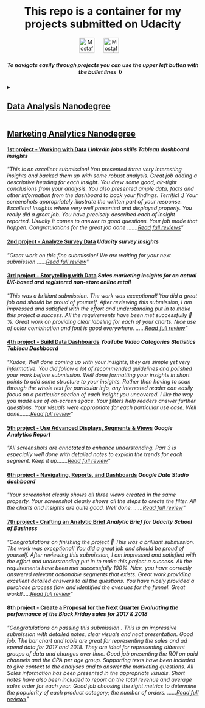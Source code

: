 <p><h1 align="center">This repo is a container for my projects submitted on Udacity</h1></p>
<div align="center">
    <a href="https://linkedin.com/in/lnkdn1" style="text-decoration:None">
        <img alt="Mostafa | LinkedIn" width="40px" style="margin-right:20px" src="https://static-exp1.licdn.com/sc/h/al2o9zrvru7aqj8e1x2rzsrca">
    </a>
    <a href="https://public.tableau.com/profile/m3836#!/" style="text-decoration:None">
        <img alt="Mostafa | Tableau Public" width="40px" style="margin-right:20px" src="https://public.tableau.com/s/favicon.ico">
    </a>
</div>

<h5 align="center"> To navigate easily through projects you can use the upper left button with the bullet lines <img alt="bullet lines button image" width="15px" style="margin-right:10px" src="https://cdn.icon-icons.com/icons2/1659/PNG/512/3844437-hamburger-list-menu-more-navigation_110311.png"></h5>

<details>
    <summary>
        <h2>
            <a href="Data%20Analysis%20Nanodegree#readme">Data Analysis Nanodegree</a>
        </h2>
    </summary>
    <p>

### - [Challenger Track](Data%20Analysis%20Nanodegree/1.%20Challenger%20Track#readme "My XLSX solved files and certification of track exam")
### - [Professional Track](Data%20Analysis%20Nanodegree/2.%20Professional%20Track#readme "Professional Track Projects")<br>
  * #### [1st project - Explore US Bikeshare Data](Data%20Analysis%20Nanodegree/2.%20Professional%20Track/1st%20proj%20-%20%20Explore%20US%20Bikeshare%20Data#readme "A Python script to enable the user to do analysis on one of three data sets") *A Python script to enable the user to do analysis on one of three data sets*
    *"The script is neatly written and runs with great computational efficiency. What really stands out is the readability of your code - everything from comments to spacing (this is such an important trait to have as a programmer). It was a pleasure to read through it. Really awesome work!. You’ve worked hard on the project and it clearly shows. Everything runs free of errors. Nicely done! 🌟 You have appropriately used lists and dataframes to carry out the analysis tasks. 🌟 Loops and conditionals are appropriately used to process user input and calculate the statistics. 🌟 You have appropriately used docstrings and comments, and your variable names help understand the kind of data being stored in that variable. 🌟 Raw input is correctly handled including case-sensitivity. No errors are thrown on unexpected inputs. 🌟 Great job calculating all the statistics correctly.......[Read full reviews](Data%20Analysis%20Nanodegree/2.%20Professional%20Track/1st%20proj%20-%20%20Explore%20US%20Bikeshare%20Data#reviews-highlights-for-my-submissions)"*
  * #### [2nd project - Wrangle and Analyze Data](Data%20Analysis%20Nanodegree/2.%20Professional%20Track/2nd%20proj%20-%20%20Wrangle%20and%20Analyze%20Data#readme "Gathering data from different three resources, offline file, downloaded file and Twitter API, to extract insights (with one viz at least) after assessing and cleaning tidiness and quality issues; and to get documentation for data wrangling steps, documentation of analysis and insights, jupyter notebook for code of gathering, assessing, cleaning, analyzing, and visualizing data, and the final master data set") *Gathering data from different three resources, offline file, downloaded file and Twitter API, to extract insights (with one viz at least) after assessing and cleaning tidiness and quality issues; and to get documentation for data wrangling steps, documentation of analysis and insights, jupyter notebook for code of gathering, assessing, cleaning, analyzing, and visualizing data, and the final master data set*
    *"You have demonstrated a very good python coding skills and understanding of data wrangling process. You also did a fantastic job of incorporating the previous reviewer suggestions.......[Read full reviews](Data%20Analysis%20Nanodegree/2.%20Professional%20Track/2nd%20proj%20-%20%20Wrangle%20and%20Analyze%20Data#reviews-highlights-for-my-submissions)"*
  * #### [3rd project - Conquer the freelancing marketplaces](Data%20Analysis%20Nanodegree/2.%20Professional%20Track/3rd%20proj%20-%20%20Conquer%20the%20freelancing%20marketplaces#readme)<br>
### - [Advanced Track](Data%20Analysis%20Nanodegree/3.%20Advanced%20Track "Advanced Track Projects")

   </p>
</details>

## [Marketing Analytics Nanodegree](Marketing%20Analytics%20Nanodegree)
#### [1st project - Working with Data](Marketing%20Analytics%20Nanodegree/1st%20proj%20-%20%20LinkedIn%20jobs%20skills%20Tableau%20dashboard%20insights#readme "LinkedIn jobs skills Tableau dashboard insights") *LinkedIn jobs skills Tableau dashboard insights*
   *"This is an excellent submission! You presented three very interesting insights and backed them up with some robust analysis. Great job adding a descriptive heading for each insight. You drew some good, air-tight conclusions from your analysis. You also presented ample data, facts and other information from the dashboard to back your findings. Terrific! :) Your screenshots appropriately illustrate the written part of your response. Excellent! Insights where very well presented and displayed properly. You really did a great job. You have precisely described each of insight reported. Usually it comes to answer to good questions. Your job made that happen. Congratulations for the great job done .......[Read full reviews](Marketing%20Analytics%20Nanodegree/1st%20proj%20-%20%20LinkedIn%20jobs%20skills%20Tableau%20dashboard%20insights/README.md#reviews-highlights-for-my-submissions)"*
#### [2nd project - Analyze Survey Data](Marketing%20Analytics%20Nanodegree/2nd%20proj%20-%20Udacity%20survey%20insights#readme "Udacity survey insights") *Udacity survey insights*
   *"Great work on this fine submission! We are waiting for your next submission ......[Read full review](Marketing%20Analytics%20Nanodegree/2nd%20proj%20-%20Udacity%20survey%20insights#review-highlights-for-my-submission)"*
#### [3rd project - Storytelling with Data](Marketing%20Analytics%20Nanodegree/3rd%20proj%20-%20%20%20Sales%20marketing%20insights%20for%20an%20actual%20UK-based%20and%20registered%20non-store%20online%20retail#readme "Sales marketing insights for an actual UK-based and registered non-store online retail") *Sales marketing insights for an actual UK-based and registered non-store online retail*
   *"This was a brilliant submission. The work was exceptional! You did a great job and should be proud of yourself. After reviewing this submission, I am impressed and satisfied with the effort and understanding put in to make this project a success. All the requirements have been met successfully 💯 %. Great work on providing clear labeling for each of your charts. Nice use of color combination and font is good everywhere. ......[Read full review](Marketing%20Analytics%20Nanodegree/3rd%20proj%20-%20%20%20Sales%20marketing%20insights%20for%20an%20actual%20UK-based%20and%20registered%20non-store%20online%20retail#review-highlights-for-my-submission)"*
#### [4th project - Build Data Dashboards](Marketing%20Analytics%20Nanodegree/4th%20proj%20-%20YouTube%20Video%20Categories%20Statistics%20Tableau%20Dashboard#readme "YouTube Video Categories Statistics Tableau Dashboard") *YouTube Video Categories Statistics Tableau Dashboard*
   *"Kudos, Well done coming up with your insights, they are simple yet very informative. You did follow a lot of recommended guidelines and polished your work before submission. Well done formatting your insights in short points to add some structure to your insights. Rather than having to scan through the whole text for particular info, any interested reader can easily focus on a particular section of each insight you uncovered. I like the way you made use of on-screen space. Your filters help readers answer further questions. Your visuals were appropriate for each particular use case. Well done.......[Read full review](Marketing%20Analytics%20Nanodegree/4th%20proj%20-%20YouTube%20Video%20Categories%20Statistics%20Tableau%20Dashboard#review-highlights-for-my-submission)"*
#### [5th project - Use Advanced Displays, Segments & Views](Marketing%20Analytics%20Nanodegree/5th%20proj%20-%20Google%20Analytics%20Report#readme "Google Analytics Report") *Google Analytics Report*
   *"All screenshots are annotated to enhance understanding. Part 3 is especially well done with detailed notes to explain the trends for each segment. Keep it up.......[Read full review](Marketing%20Analytics%20Nanodegree/5th%20proj%20-%20Google%20Analytics%20Report#review-highlights-for-my-submission)"*
#### [6th project - Navigating, Reports, and Dashboards](Marketing%20Analytics%20Nanodegree/6th%20proj%20-%20Google%20Data%20Studio%20dashboard#readme "Google Data Studio dashboard") *Google Data Studio dashboard*
   *"Your screenshot clearly shows all three views created in the same property. Your screenshot clearly shows all the steps to create the filter. All the charts and insights are quite good. Well done. ......[Read full review](Marketing%20Analytics%20Nanodegree/6th%20proj%20-%20Google%20Data%20Studio%20dashboard#review-highlights-for-my-submission)"*
#### [7th project - Crafting an Analytic Brief](Marketing%20Analytics%20Nanodegree/7th%20proj%20-%20%20Analytic%20Brief%20for%20Udacity%20School%20of%20Business#readme "Analytic Brief for Udacity School of Business") *Analytic Brief for Udacity School of Business*
   *"Congratulations on finishing the project 🎉 This was a brilliant submission. The work was exceptional! You did a great job and should be proud of yourself. After reviewing this submission, I am impressed and satisfied with the effort and understanding put in to make this project a success. All the requirements have been met successfully 100%. Nice, you have correctly answered relevant actionable segments that exists. Great work providing excellent detailed answers to all the questions. You have nicely provided a purchase process flow and identified the avenues for the funnel. Great work!!.....[Read full review](Marketing%20Analytics%20Nanodegree/7th%20proj%20-%20%20Analytic%20Brief%20for%20Udacity%20School%20of%20Business#review-highlights-for-my-submission)"*
#### [8th project - Create a Proposal for the Next Quarter](Marketing%20Analytics%20Nanodegree/8th%20proj%20-%20Create%20a%20Proposal%20for%20the%20Next%20Quarter#readme "Evaluating the performance of the Black Friday sales for 2017 & 2018") *Evaluating the performance of the Black Friday sales for 2017 & 2018*
   *"Congratulations on passing this submission . This is an impressive submission with detailed notes, clear visuals and neat presentation. Good job. The bar chart and table are great for representing the sales and ad spend data for 2017 and 2018. They are ideal for representing diàerent groups of data and changes over time. Good job presenting the ROI on paid channels and the CPA per age group. Supporting texts have been included to give context to the analyses and to answer the marketing questions.
All Sales information has been presented in the appropriate visuals. Short notes have also been included to report on the total revenue and average sales order for each year.
Good job choosing the right metrics to determine the popularity of each product category; the number of orders. ......[Read full reviews](Marketing%20Analytics%20Nanodegree/8th%20proj%20-%20Create%20a%20Proposal%20for%20the%20Next%20Quarter#reviews-highlights-for-my-submissions)"*
